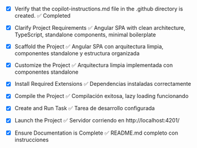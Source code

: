 <!-- Use this file to provide workspace-specific custom instructions to Copilot. For more details, visit https://code.visualstudio.com/docs/copilot/copilot-customization#_use-a-githubcopilotinstructionsmd-file -->
- [x] Verify that the copilot-instructions.md file in the .github directory is created. ✅ Completed

- [x] Clarify Project Requirements ✅ Angular SPA with clean architecture, TypeScript, standalone components, minimal boilerplate

- [x] Scaffold the Project ✅ Angular SPA con arquitectura limpia, componentes standalone y estructura organizada

- [x] Customize the Project ✅ Arquitectura limpia implementada con componentes standalone

- [x] Install Required Extensions ✅ Dependencias instaladas correctamente

- [x] Compile the Project ✅ Compilación exitosa, lazy loading funcionando

- [x] Create and Run Task ✅ Tarea de desarrollo configurada

- [x] Launch the Project ✅ Servidor corriendo en http://localhost:4201/

- [x] Ensure Documentation is Complete ✅ README.md completo con instrucciones
